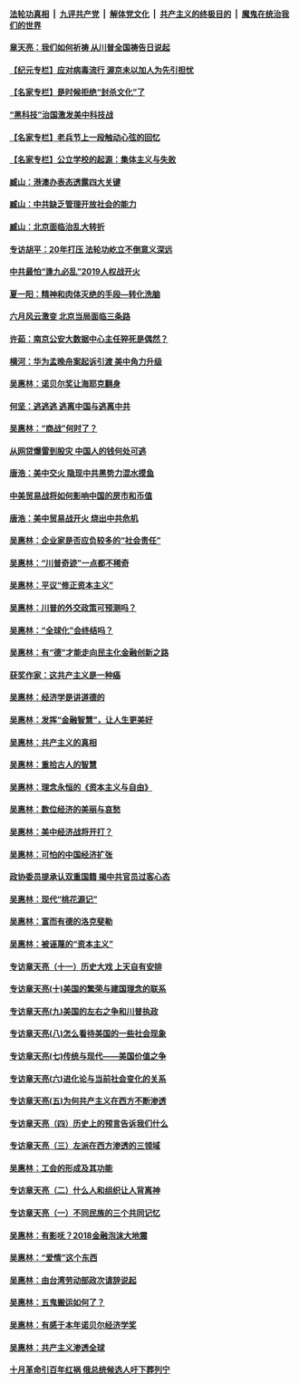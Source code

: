 ####  [法轮功真相](../../../../basic/blob/master/README.md?t=06221101) &nbsp;|&nbsp; [九评共产党](../../../../9ping.md/blob/master/README.md?t=06221101) &nbsp;|&nbsp; [解体党文化](../../../../jtdwh.md/blob/master/README.md?t=06221101)  &nbsp;|&nbsp; [共产主义的终极目的](../../../../gczydzjmd.md/blob/master/README.md?t=06221101) &nbsp;|&nbsp; [魔鬼在统治我们的世界](../../../../mgztzwmdsj.md/blob/master/README.md?t=06221101) 

#### [章天亮：我们如何祈祷 从川普全国祷告日说起](../pages/nsc423/n11944627.md?t=06221101) 

#### [【纪元专栏】应对病毒流行 渥京未以加人为先引担忧](../pages/nsc423/n11875714.md?t=06221101) 

#### [【名家专栏】是时候拒绝“封杀文化”了](../pages/nsc423/n11814093.md?t=06221101) 

#### [“黑科技”治国激发美中科技战](../pages/nsc423/n11638056.md?t=06221101) 

#### [【名家专栏】老兵节上一段触动心弦的回忆](../pages/nsc423/n11646016.md?t=06221101) 

#### [【名家专栏】公立学校的起源：集体主义与失败](../pages/nsc423/n11601833.md?t=06221101) 

#### [臧山：港澳办表态透露四大关键](../pages/nsc423/n11421628.md?t=06221101) 

#### [臧山：中共缺乏管理开放社会的能力](../pages/nsc423/n11407457.md?t=06221101) 

#### [臧山：北京面临治乱大转折](../pages/nsc423/n11406895.md?t=06221101) 

#### [专访胡平：20年打压 法轮功屹立不倒意义深远](../pages/nsc423/n11398800.md?t=06221101) 

#### [中共最怕“逢九必乱”2019人权战开火](../pages/nsc423/n11385248.md?t=06221101) 

#### [夏一阳：精神和肉体灭绝的手段—转化洗脑](../pages/nsc423/n11368250.md?t=06221101) 

#### [六月风云激变 北京当局面临三条路](../pages/nsc423/n11313668.md?t=06221101) 

#### [许茹：南京公安大数据中心主任猝死是偶然？](../pages/nsc423/n11064744.md?t=06221101) 

#### [横河：华为孟晚舟案起诉引渡 美中角力升级](../pages/nsc423/n11027230.md?t=06221101) 

#### [吴惠林：诺贝尔奖让海耶克翻身](../pages/nsc423/n10890049.md?t=06221101) 

#### [何坚：逃逃逃 逃离中国与逃离中共](../pages/nsc423/n10592891.md?t=06221101) 

#### [吴惠林：“商战”何时了？](../pages/nsc423/n10573558.md?t=06221101) 

#### [从网贷爆雷到股灾 中国人的钱何处可逃](../pages/nsc423/n10572800.md?t=06221101) 

#### [唐浩：美中交火 隐现中共黑势力混水摸鱼](../pages/nsc423/n10544040.md?t=06221101) 

#### [中美贸易战将如何影响中国的房市和币值](../pages/nsc423/n10543697.md?t=06221101) 

#### [唐浩：美中贸易战开火 烧出中共危机](../pages/nsc423/n10540126.md?t=06221101) 

#### [吴惠林：企业家是否应负较多的“社会责任”](../pages/nsc423/n10535022.md?t=06221101) 

#### [吴惠林：“川普奇迹”一点都不稀奇](../pages/nsc423/n10512808.md?t=06221101) 

#### [吴惠林：平议“修正资本主义”](../pages/nsc423/n10495724.md?t=06221101) 

#### [吴惠林：川普的外交政策可预测吗？](../pages/nsc423/n10462387.md?t=06221101) 

#### [吴惠林：“全球化”会终结吗？](../pages/nsc423/n10452838.md?t=06221101) 

#### [吴惠林：有“德”才能走向民主化金融创新之路](../pages/nsc423/n10432292.md?t=06221101) 

#### [获奖作家：这共产主义是一种癌](../pages/nsc423/n10431541.md?t=06221101) 

#### [吴惠林：经济学是讲道德的](../pages/nsc423/n10398014.md?t=06221101) 

#### [吴惠林：发挥“金融智慧”，让人生更美好](../pages/nsc423/n10375019.md?t=06221101) 

#### [吴惠林：共产主义的真相](../pages/nsc423/n10351394.md?t=06221101) 

#### [吴惠林：重拾古人的智慧](../pages/nsc423/n10337691.md?t=06221101) 

#### [吴惠林：理念永恒的《资本主义与自由》](../pages/nsc423/n10316274.md?t=06221101) 

#### [吴惠林：数位经济的美丽与哀愁](../pages/nsc423/n10292946.md?t=06221101) 

#### [吴惠林：美中经济战将开打？](../pages/nsc423/n10258825.md?t=06221101) 

#### [吴惠林：可怕的中国经济扩张](../pages/nsc423/n10219147.md?t=06221101) 

#### [政协委员提承认双重国籍 揭中共官员过客心态](../pages/nsc423/n10208809.md?t=06221101) 

#### [吴惠林：现代“桃花源记”](../pages/nsc423/n10185234.md?t=06221101) 

#### [吴惠林：富而有德的洛克斐勒](../pages/nsc423/n10142264.md?t=06221101) 

#### [吴惠林：被诬蔑的“资本主义”](../pages/nsc423/n10124816.md?t=06221101) 

#### [专访章天亮（十一）历史大戏 上天自有安排](../pages/nsc423/n10094905.md?t=06221101) 

#### [专访章天亮(十)美国的繁荣与建国理念的联系](../pages/nsc423/n10094899.md?t=06221101) 

#### [专访章天亮(九)美国的左右之争和川普执政](../pages/nsc423/n10094889.md?t=06221101) 

#### [专访章天亮(八)怎么看待美国的一些社会现象](../pages/nsc423/n10094857.md?t=06221101) 

#### [专访章天亮(七)传统与现代——美国价值之争](../pages/nsc423/n10093140.md?t=06221101) 

#### [专访章天亮(六)进化论与当前社会变化的关系](../pages/nsc423/n10092036.md?t=06221101) 

#### [专访章天亮(五)为何共产主义在西方不断渗透](../pages/nsc423/n10083620.md?t=06221101) 

#### [专访章天亮（四）历史上的预言告诉我们什么](../pages/nsc423/n10083606.md?t=06221101) 

#### [专访章天亮（三）左派在西方渗透的三领域](../pages/nsc423/n10081115.md?t=06221101) 

#### [吴惠林：工会的形成及其功能](../pages/nsc423/n10080633.md?t=06221101) 

#### [专访章天亮（二）什么人和组织让人背离神](../pages/nsc423/n10076637.md?t=06221101) 

#### [专访章天亮（一）不同民族的三个共同记忆](../pages/nsc423/n10074188.md?t=06221101) 

#### [吴惠林：有影呒？2018金融泡沫大地震](../pages/nsc423/n10040534.md?t=06221101) 

#### [吴惠林：“爱情”这个东西](../pages/nsc423/n10019423.md?t=06221101) 

#### [吴惠林：由台湾劳动部政次请辞说起](../pages/nsc423/n9979679.md?t=06221101) 

#### [吴惠林：五鬼搬运如何了？](../pages/nsc423/n9925338.md?t=06221101) 

#### [吴惠林：有感于本年诺贝尔经济学奖](../pages/nsc423/n9871883.md?t=06221101) 

#### [吴惠林：共产主义渗透全球](../pages/nsc423/n9812748.md?t=06221101) 

#### [十月革命引百年红祸 俄总统候选人吁下葬列宁](../pages/nsc423/n9810182.md?t=06221101) 

